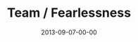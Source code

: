---
layout: message
category: message
series: "Go Forth"
title: "Team / Fearlessness"
date: 2013-09-07-00-00
message_id: 810
audio: "http://s3.amazonaws.com/crossroads-media/messages/audio/go_forth_03.mp3"
audio-duration: "43:11"
program: "http://s3.amazonaws.com/crossroads-media/documents/09_07-08_13Program_LO.pdf"
description: "Brian Tome talks about fearlessness in pursuit of new ventures."
video: "http://s3.amazonaws.com/crossroads-media/messages/video/go_forth_03.mp4"
video-duration: "43:16"
yt-embed-url: "//www.youtube.com/embed/IfZn2mzXhP0"
video-image: "http://s3.amazonaws.com/crossroads-media/images/go_forth_03_still.jpg"
tag: 
 - crossroads-church
 - crossroads
 - brian-tome
 - entrepreneurs
 - fear
 - fearlessness
 - program
 - whiz-kids
explicit: false
---